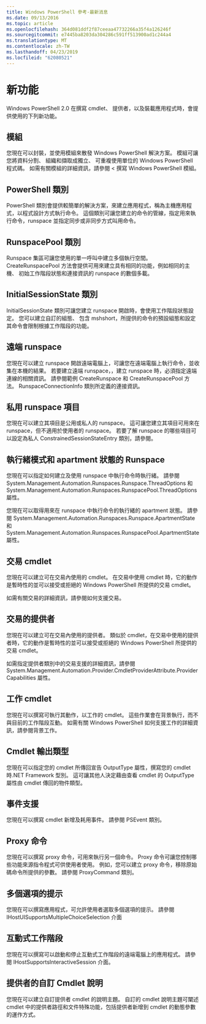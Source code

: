 ```yaml
---
title: Windows PowerShell 參考-最新消息
ms.date: 09/13/2016
ms.topic: article
ms.openlocfilehash: 364d081ddf2f87ceeaa47732266a35f4a126246f
ms.sourcegitcommit: e7445ba8203da304286c591ff513900ad1c244a4
ms.translationtype: MT
ms.contentlocale: zh-TW
ms.lasthandoff: 04/23/2019
ms.locfileid: "62080521"
---
```

# <a name="whats-new"></a>新功能

Windows PowerShell 2.0 在撰寫 cmdlet、 提供者，以及裝載應用程式時，會提供使用的下列新功能。

## <a name="modules"></a>模組

您現在可以封裝，並使用模組來散發 Windows PowerShell 解決方案。 模組可讓您將資料分割、 組織和擷取成獨立、 可重複使用單位的 Windows PowerShell 程式碼。 如需有關模組的詳細資訊，請參閱 < 撰寫 Windows PowerShell 模組。

## <a name="the-powershell-class"></a>PowerShell 類別

PowerShell 類別會提供較簡單的解決方案，來建立應用程式，稱為主機應用程式，以程式設計方式執行命令。 這個類別可讓您建立的命令的管線，指定用來執行命令，runspace 並指定同步或非同步方式叫用命令。

## <a name="the-runspacepool-class"></a>RunspacePool 類別

Runspace 集區可讓您使用的單一呼叫中建立多個執行空間。 CreateRunspacePool 方法會提供可用來建立具有相同的功能，例如相同的主機、 初始工作階段狀態和連接資訊的 runspace 的數個多載。

## <a name="the-initialsessionstate-class"></a>InitialSessionState 類別

InitialSessionState 類別可讓您建立 runspace 開啟時，會使用工作階段狀態設定。 您可以建立自訂的組態、 包含 mshshort，所提供的命令的預設組態和設定其命令會限制根據工作階段的功能。

## <a name="remote-runspaces"></a>遠端 runspace

您現在可以建立 runspace 開啟遠端電腦上，可讓您在遠端電腦上執行命令，並收集在本機的結果。 若要建立遠端 runspace，，建立 runspace 時，必須指定遠端連線的相關資訊。 請參閱範例 CreateRunspace 和 CreateRunspacePool 方法。 RunspaceConnectionInfo 類別所定義的連接資訊。

## <a name="private-runspace-elements"></a>私用 runspace 項目

您現在可以建立其項目是公用或私人的 runspace。 這可讓您建立其項目可用來在 runspace，但不適用於使用者的 runspace。 若要了解 runspace 的哪些項目可以設定為私人 ConstrainedSessionStateEntry 類別，請參閱。

## <a name="runspace-threading-modes-and-apartment-state"></a>執行緒模式和 apartment 狀態的 Runspace

您現在可以指定如何建立及使用 runspace 中執行命令時執行緒。 請參閱 System.Management.Automation.Runspaces.Runspace.ThreadOptions 和 System.Management.Automation.Runspaces.RunspacePool.ThreadOptions 屬性。

您現在可以取得用來在 runspace 中執行命令的執行緒的 apartment 狀態。 請參閱 System.Management.Automation.Runspaces.Runspace.ApartmentState 和 System.Management.Automation.Runspaces.RunspacePool.ApartmentState 屬性。

## <a name="transaction-cmdlets"></a>交易 cmdlet

您現在可以建立可在交易內使用的 cmdlet。 在交易中使用 cmdlet 時，它的動作是暫時性的並可以接受或拒絕的 Windows PowerShell 所提供的交易 cmdlet。

如需有關交易的詳細資訊，請參閱如何支援交易。

## <a name="transaction-provider"></a>交易的提供者

您現在可以建立可在交易內使用的提供者。 類似於 cmdlet，在交易中使用的提供者時，它的動作是暫時性的並可以接受或拒絕的 Windows PowerShell 所提供的交易 cmdlet。

如需指定提供者類別中的交易支援的詳細資訊，請參閱 System.Management.Automation.Provider.CmdletProviderAttribute.ProviderCapabilities 屬性。

## <a name="job-cmdlets"></a>工作 cmdlet

您現在可以撰寫可執行其動作，以工作的 cmdlet。 這些作業會在背景執行，而不與目前的工作階段互動。 如需有關 Windows PowerShell 如何支援工作的詳細資訊，請參閱背景工作。

## <a name="cmdlet-output-types"></a>Cmdlet 輸出類型

您現在可以指定您的 cmdlet 所傳回宣告 OutputType 屬性，撰寫您的 cmdlet 時.NET Framework 型別。 這可讓其他人決定藉由查看 cmdlet 的 OutputType 屬性由 cmdlet 傳回的物件類型。

## <a name="event-support"></a>事件支援

您現在可以撰寫 cmdlet 新增及耗用事件。 請參閱 PSEvent 類別。

## <a name="proxy-commands"></a>Proxy 命令

您現在可以撰寫 proxy 命令，可用來執行另一個命令。 Proxy 命令可讓您控制哪些功能來源指令程式可供使用者使用。 例如，您可以建立 proxy 命令，移除原始碼命令所提供的參數。 請參閱 ProxyCommand 類別。

## <a name="multiple-choice-prompts"></a>多個選項的提示

您現在可以撰寫應用程式，可允許使用者選取多個選項的提示。 請參閱 IHostUISupportsMultipleChoiceSelection 介面

## <a name="interactive-sessions"></a>互動式工作階段

您現在可以撰寫可以啟動和停止互動式工作階段的遠端電腦上的應用程式。
請參閱 IHostSupportsInteractiveSession 介面。

## <a name="custom-cmdlet-help-for-providers"></a>提供者的自訂 Cmdlet 說明

您現在可以建立自訂提供者 cmdlet 的說明主題。 自訂的 cmdlet 說明主題可闡述 cmdlet 中的提供者路徑和文件特殊功能，包括提供者新增到 cmdlet 的動態參數的運作方式。

